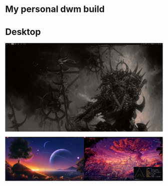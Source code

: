 # My personal dwm build

# Desktop
![](https://github.com/Luddesnek/dotfiles/blob/master/dwm1.png?raw=true)

![](https://github.com/Luddesnek/dotfiles/blob/master/dwm3.jpg?raw=true)
